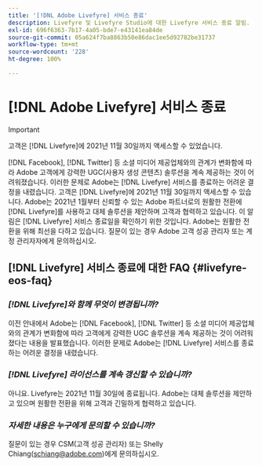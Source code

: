 ```yaml
---
title: '[!DNL Adobe Livefyre] 서비스 종료'
description: Livefyre 및 Livefyre Studio에 대한 Livefyre 서비스 종료 알림.
exl-id: 696f6363-7b17-4a05-bde7-e43141ea84de
source-git-commit: 05a624f7ba8863b50e86dac1ee5d92782be31737
workflow-type: tm+mt
source-wordcount: '228'
ht-degree: 100%

---
```


# [!DNL Adobe Livefyre] 서비스 종료

>[!IMPORTANT]
>
>고객은 [!DNL Livefyre]에 2021년 11월 30일까지 액세스할 수 있었습니다.

[!DNL Facebook], [!DNL Twitter] 등 소셜 미디어 제공업체와의 관계가 변화함에 따라 Adobe 고객에게 강력한 UGC(사용자 생성 콘텐츠) 솔루션을 계속 제공하는 것이 어려워졌습니다. 이러한 문제로 Adobe는 [!DNL Livefyre] 서비스를 종료하는 어려운 결정을 내렸습니다. 고객은 [!DNL Livefyre]에 2021년 11월 30일까지 액세스할 수 있습니다. Adobe는 2021년 1월부터 신뢰할 수 있는 Adobe 파트너로의 원활한 전환에 [!DNL Livefyre]를 사용하고 대체 솔루션을 제안하며 고객과 협력하고 있습니다. 이 알림은 [!DNL Livefyre] 서비스 종료일을 확인하기 위한 것입니다. Adobe는 원활한 전환을 위해 최선을 다하고 있습니다. 질문이 있는 경우 Adobe 고객 성공 관리자 또는 계정 관리자자에게 문의하십시오.

## [!DNL Livefyre] 서비스 종료에 대한 FAQ {#livefyre-eos-faq}

### **_[!DNL Livefyre]와 함께 무엇이 변경됩니까?_**

이전 안내에서 Adobe는 [!DNL Facebook], [!DNL Twitter] 등 소셜 미디어 제공업체와의 관계가 변화함에 따라 고객에게 강력한 UGC 솔루션을 계속 제공하는 것이 어려워졌다는 내용을 발표했습니다. 이러한 문제로 Adobe는 [!DNL Livefyre] 서비스를 종료하는 어려운 결정을 내렸습니다.

### **_[!DNL Livefyre] 라이선스를 계속 갱신할 수 있습니까?_**

아니요. Livefyre는 2021년 11월 30일에 종료됩니다. Adobe는 대체 솔루션을 제안하고 있으며 원활한 전환을 위해 고객과 긴밀하게 협력하고 있습니다.

### **_자세한 내용은 누구에게 문의할 수 있습니까?_**

질문이 있는 경우 CSM(고객 성공 관리자) 또는 Shelly Chiang(schiang@adobe.com)에게 문의하십시오.
